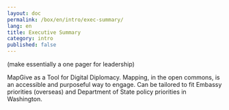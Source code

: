 ```yaml
---
layout: doc
permalink: /box/en/intro/exec-summary/
lang: en
title: Executive Summary
category: intro
published: false
---
```


(make essentially a one pager for leadership)

MapGive as a Tool for Digital Diplomacy. Mapping, in the open commons, is an accessible and purposeful way to engage.  Can be tailored to fit Embassy priorities (overseas) and Department of State policy priorities in Washington.
